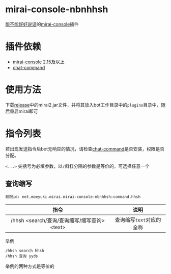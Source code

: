 # mirai-console-nbnhhsh
[能不能好好说话](https://github.com/itorr/nbnhhsh)的[mirai-console](https://github.com/mamoe/mirai)插件

# 插件依赖
- [mirai-console](https://github.com/mamoe/mirai) 2.15及以上
- [chat-command](https://github.com/project-mirai/chat-command)

# 使用方法
下载[release](https://github.com/yuki-sn0w/mirai-console-nbnhhsh/releases)中的mirai2.jar文件，并将其放入bot工作目录中的`plugins`目录中，随后重启mirai即可

# 指令列表
若出现发送指令后bot无响应的情况，请检查[chat-command](https://github.com/project-mirai/chat-command)是否安装，权限是否分配。

`<...>` 尖括号为必填参数，以`/`斜杠分隔的参数是等价的，可选择任意一个

## 查询缩写

`权限id: net.moeyuki.mirai.mirai-console-nbnhhsh:command.hhsh`

|                    指令                    |         说明          |
|:-----------------------------------------:|:---------------------:|
| /hhsh \<search/查询/查询缩写/缩写查询\> \<text\> | 查询缩写`text`对应的全称 |

举例
```
/hhsh search hhsh
/hhsh 查询 yyds
```

举例的两种方式是等价的
